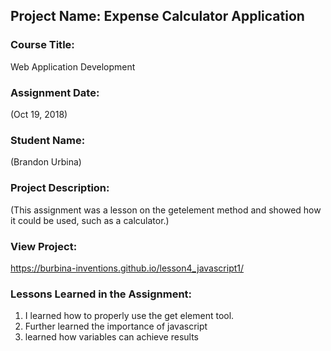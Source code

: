 ## Project Name:  Expense Calculator Application

### Course Title:
Web Application Development

### Assignment Date:  
(Oct 19, 2018)

### Student Name:  
(Brandon Urbina)

### Project Description:
(This assignment was a lesson on the getelement method and showed how it could be used, such as a calculator.)

### View Project:
https://burbina-inventions.github.io/lesson4_javascript1/

### Lessons Learned in the Assignment:
1. I learned how to properly use the get element tool.
2. Further learned the importance of javascript
3. learned how variables can achieve results



